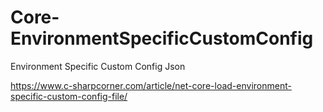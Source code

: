 # Core-EnvironmentSpecificCustomConfig
Environment Specific Custom Config Json

https://www.c-sharpcorner.com/article/net-core-load-environment-specific-custom-config-file/
